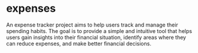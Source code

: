 # expenses
An expense tracker project aims to help users track and manage their spending habits. The goal is to provide a simple and intuitive tool that helps users gain insights into their financial situation, identify areas where they can reduce expenses, and make better financial decisions.

